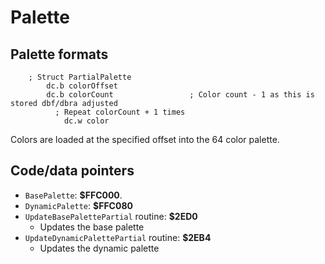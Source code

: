 # Palette

## Palette formats

```
    ; Struct PartialPalette
        dc.b colorOffset
        dc.b colorCount                 ; Color count - 1 as this is stored dbf/dbra adjusted
          ; Repeat colorCount + 1 times 
            dc.w color 
```

Colors are loaded at the specified offset into the 64 color palette.

## Code/data pointers
- `BasePalette`: **$FFC000**.
- `DynamicPalette`: **$FFC080**
- `UpdateBasePalettePartial` routine: **$2ED0**
    - Updates the base palette 
- `UpdateDynamicPalettePartial` routine: **$2EB4**
    - Updates the dynamic palette 
